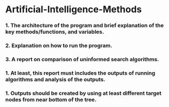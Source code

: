 # Artificial-Intelligence-Methods

### 1. The architecture of the program and brief explanation of the key methods/functions, and variables.

### 2. Explanation on how to run the program.

### 3. A report on comparison of uninformed search algorithms.

### 1. At least, this report must includes the outputs of running algorithms and analysis of the outputs.

### 1. Outputs should be created by using at least different target nodes from near bottom of the tree.
